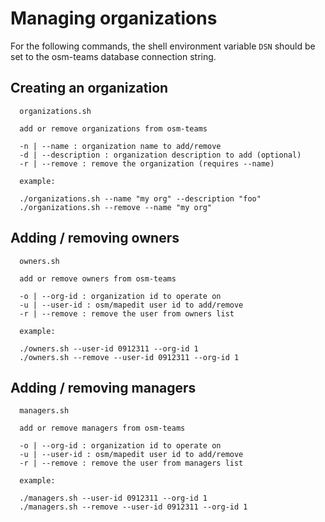 # Managing organizations

For the following commands, the shell environment variable `DSN` should be set to the osm-teams database connection string. 

## Creating an organization
```
  organizations.sh

  add or remove organizations from osm-teams

  -n | --name : organization name to add/remove
  -d | --description : organization description to add (optional)
  -r | --remove : remove the organization (requires --name)

  example:

  ./organizations.sh --name "my org" --description "foo"
  ./organizations.sh --remove --name "my org"
```

## Adding / removing owners
```
  owners.sh

  add or remove owners from osm-teams

  -o | --org-id : organization id to operate on
  -u | --user-id : osm/mapedit user id to add/remove
  -r | --remove : remove the user from owners list

  example:

  ./owners.sh --user-id 0912311 --org-id 1
  ./owners.sh --remove --user-id 0912311 --org-id 1
```

## Adding / removing managers
```
  managers.sh

  add or remove managers from osm-teams

  -o | --org-id : organization id to operate on
  -u | --user-id : osm/mapedit user id to add/remove
  -r | --remove : remove the user from managers list

  example:

  ./managers.sh --user-id 0912311 --org-id 1
  ./managers.sh --remove --user-id 0912311 --org-id 1
```

